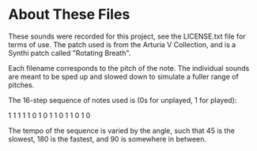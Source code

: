 # About These Files

These sounds were recorded for this project, see the LICENSE.txt file for terms of use. The patch used is from the
Arturia V Collection, and is a Synthi patch called "Rotating Breath".

Each filename corresponds to the pitch of the note. The individual sounds are meant to be sped up and slowed down to
simulate a fuller range of pitches.

The 16-step sequence of notes used is (0s for unplayed, 1 for played):

1 1 1 1 1 0 1 0 1 1 0 1 1 0 1 0

The tempo of the sequence is varied by the angle, such that 45 is the slowest,
180 is the fastest, and 90 is somewhere in between.
